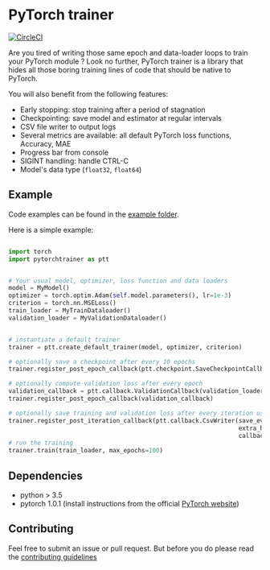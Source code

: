# PyTorch trainer

[![CircleCI](https://circleci.com/gh/benoitmartin88/pytorchtrainer/tree/master.svg?style=svg)](https://circleci.com/gh/benoitmartin88/pytorchtrainer/tree/master)

Are you tired of writing those same epoch and data-loader loops to train your PyTorch module ?
Look no further, PyTorch trainer is a library that hides all those boring training lines of code that should be native to PyTorch. 

You will also benefit from the following features:

- Early stopping: stop training after a period of stagnation
- Checkpointing: save model and estimator at regular intervals
- CSV file writer to output logs
- Several metrics are available: all default PyTorch loss functions, Accuracy, MAE
- Progress bar from console
- SIGINT handling: handle CTRL-C
- Model's data type (`float32`, `float64`) 


## Example

Code examples can be found in the [example folder](https://github.com/benoitmartin88/pytorchtrainer/tree/master/examples).

Here is a simple example:

``` python

import torch
import pytorchtrainer as ptt


# Your usual model, optimizer, loss function and data loaders
model = MyModel()
optimizer = torch.optim.Adam(self.model.parameters(), lr=1e-3)
criterion = torch.nn.MSELoss()
train_loader = MyTrainDataloader()
validation_loader = MyValidationDataloader()


# instantiate a default trainer
trainer = ptt.create_default_trainer(model, optimizer, criterion)

# optionally save a checkpoint after every 10 epochs
trainer.register_post_epoch_callback(ptt.checkpoint.SaveCheckpointCallback(save_every=10))

# optionally compute validation loss after every epoch
validation_callback = ptt.callback.ValidationCallback(validation_loader, ptt.metric.Loss(criterion), validate_every=1)
trainer.register_post_epoch_callback(validation_callback)

# optionally save training and validation loss after every iteration using default save directory
trainer.register_post_iteration_callback(ptt.callback.CsvWriter(save_every=1,
                                                                extra_header=[validation_callback.state_attribute_name],
                                                                callback=lambda state: [state.get(validation_callback.state_attribute_name)]))
# run the training
trainer.train(train_loader, max_epochs=100)

```

## Dependencies

- python > 3.5
- pytorch 1.0.1 (install instructions from the official [PyTorch website](https://pytorch.org/get-started/locally))


## Contributing

Feel free to submit an issue or pull request. But before you do please read the [contributing guidelines](CONTRIBUTING.md)

